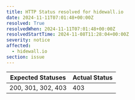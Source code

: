 ```yaml
---
title: HTTP Status resolved for hidewall.io
date: 2024-11-11T07:01:48+00:00Z
resolved: True
resolvedWhen: 2024-11-11T07:01:48+00:00Z
resolvedStartTime: 2024-11-08T11:28:04+00:00Z
severity: notice
affected:
  - hidewall.io
section: issue
---
```


| Expected Statuses | Actual Status  |
|-------------------|----------------|
| 200, 301, 302, 403 | 403 |

